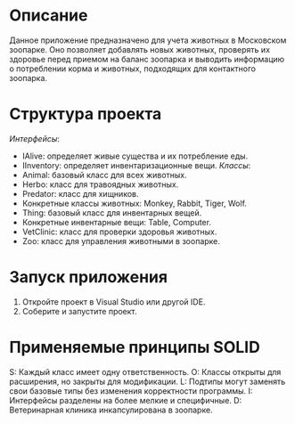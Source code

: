 # Описание
Данное приложение предназначено для учета животных в Московском зоопарке. Оно позволяет добавлять новых животных, проверять их здоровье перед приемом на баланс зоопарка и выводить информацию о потреблении корма и животных, подходящих для контактного зоопарка.

# Структура проекта
*Интерфейсы*:
  - IAlive: определяет живые существа и их потребление еды.
  - IInventory: определяет инвентаризационные вещи.
*Классы*:
  - Animal: базовый класс для всех животных.
  - Herbo: класс для травоядных животных.
  - Predator: класс для хищников.
  - Конкретные классы животных: Monkey, Rabbit, Tiger, Wolf.
  - Thing: базовый класс для инвентарных вещей.
  - Конкретные инвентарные вещи: Table, Computer.
  - VetClinic: класс для проверки здоровья животных.
  - Zoo: класс для управления животными в зоопарке.

# Запуск приложения
1. Откройте проект в Visual Studio или другой IDE.
2. Соберите и запустите проект.

# Применяемые принципы SOLID
S: Каждый класс имеет одну ответственность.
O: Классы открыты для расширения, но закрыты для модификации.
L: Подтипы могут заменять свои базовые типы без изменения корректности программы.
I: Интерфейсы разделены на более мелкие и специфичные.
D: Ветеринарная клиника инкапсулирована в зоопарке.

